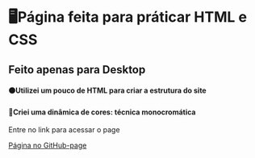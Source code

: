 <h1>🖥️Página feita para práticar HTML e CSS</h1>

<h2>Feito apenas para Desktop</h2>

<h4>🟠Utilizei um pouco de HTML para criar a estrutura do site</h4>
<h4>🔵Criei uma dinâmica de cores: técnica monocromática</h4>

<p>Entre no link para acessar o page</p><a href="https://romulo-queiroz.github.io/Pag-loguin/">Página no GitHub-page</a>
